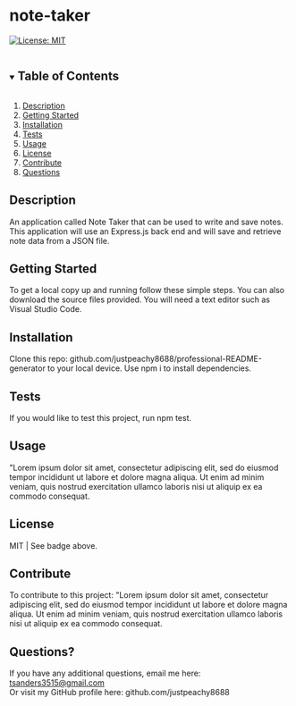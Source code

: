 
# note-taker

[![License: MIT](https://img.shields.io/badge/License-MIT-yellow.svg)](https://opensource.org/licenses/MIT)

<details open="open">
<summary><h2 style="display: inline-block">Table of Contents</h2></summary>
<ol>
<li>
<a href="#description">Description</a>
</li>
<li>
<a href="#getting-started">Getting Started</a>
</li>
<li>
<a href="#installation">Installation</a>
</li>
<li>
<a href="#tests">Tests</a>
</li>
<li>
<a href="#usage">Usage</a>
</li>
<li>
<a href="#license">License</a>
</li>
<li>
<a href="#contribute">Contribute</a>
</li>
<li>
<a href="#questions">Questions</a>
</li>
</ol>
</details>

## Description

An application called Note Taker that can be used to write and save notes. This application will use an Express.js back end and will save and retrieve note data from a JSON file.

## Getting Started

To get a local copy up and running follow these simple steps. You can also download the source files provided. You will need a text editor such as Visual Studio Code.

## Installation

Clone this repo: github.com/justpeachy8688/professional-README-generator to your local device. Use npm i to install dependencies.

## Tests

If you would like to test this project, run npm test.

## Usage

"Lorem ipsum dolor sit amet, consectetur adipiscing elit, sed do eiusmod tempor incididunt ut labore et dolore magna aliqua. Ut enim ad minim veniam, quis nostrud exercitation ullamco laboris nisi ut aliquip ex ea commodo consequat. 

## License

MIT | See badge above.

## Contribute

To contribute to this project: "Lorem ipsum dolor sit amet, consectetur adipiscing elit, sed do eiusmod tempor incididunt ut labore et dolore magna aliqua. Ut enim ad minim veniam, quis nostrud exercitation ullamco laboris nisi ut aliquip ex ea commodo consequat. 

## Questions?

If you have any additional questions, email me here: tsanders3515@gmail.com
<br>Or visit my GitHub profile here: github.com/justpeachy8688
